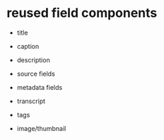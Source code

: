 # reused field components
* title
* caption
* description
* source fields
* metadata fields
* transcript
* tags

* image/thumbnail

